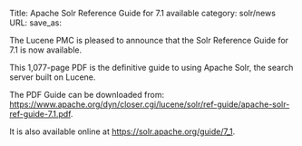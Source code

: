 Title: Apache Solr Reference Guide for 7.1 available
category: solr/news
URL: 
save_as: 

The Lucene PMC is pleased to announce that the Solr Reference Guide for 7.1 is now available.

This 1,077-page PDF is the definitive guide to using Apache Solr, the search server built on Lucene.

The PDF Guide can be downloaded from: <https://www.apache.org/dyn/closer.cgi/lucene/solr/ref-guide/apache-solr-ref-guide-7.1.pdf>.

It is also available online at <https://solr.apache.org/guide/7_1>.

